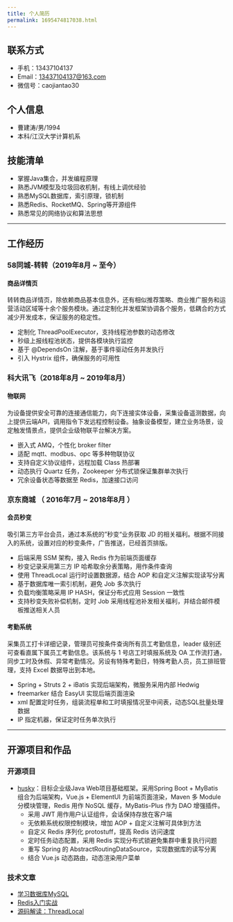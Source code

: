 ```yaml
---
title: 个人简历
permalink: 1695474817038.html
---
```


##  联系方式

- 手机：13437104137
- Email：13437104137@163.com
- 微信号：caojiantao30

## 个人信息

 - 曹建涛/男/1994 
 - 本科/江汉大学计算机系 

## 技能清单

- 掌握Java集合，并发编程原理
- 熟悉JVM模型及垃圾回收机制，有线上调优经验
- 熟悉MySQL数据库，索引原理，锁机制
- 熟悉Redis、RocketMQ、Spring等开源组件
- 熟悉常见的网络协议和算法思想

---

## 工作经历

### 58同城-转转（2019年8月 ~ 至今）

#### 商品详情页

转转商品详情页，除依赖商品基本信息外，还有相似推荐策略、商业推广服务和运营活动区域等十余个服务模块。通过定制化并发框架协调各个服务，低耦合的方式减少开发成本，保证服务的稳定性。

- 定制化 ThreadPoolExecutor，支持线程池参数的动态修改
- 秒级上报线程池状态，提供各模块执行监控
- 基于 @DependsOn 注解，基于事件驱动任务并发执行
- 引入 Hystrix 组件，确保服务的可用性

### 科大讯飞（2018年8月 ~ 2019年8月）

#### 物联网

为设备提供安全可靠的连接通信能力，向下连接实体设备，采集设备遥测数据，向上提供云端API，调用指令下发远程控制设备。抽象设备模型，建立业务场景，设定触发情景点，提供企业级物联平台解决方案。

- 嵌入式 AMQ，个性化 broker filter
- 适配 mqtt、modbus、opc 等多种物联协议
- 支持自定义协议组件，远程加载 Class 热部署
- 动态执行 Quartz 任务，Zookeeper 分布式锁保证集群单次执行
- 冗余设备状态等数据至 Redis，加速接口访问

### 京东商城 （ 2016年7月 ~ 2018年8月 ）

#### 会员秒变 

吸引第三方平台会员，通过本系统的”秒变“业务获取 JD 的相关福利。根据不同接入的系统，设置对应的秒变条件，广告推送，已经首页排版。

- 后端采用 SSM 架构，接入 Redis 作为前端页面缓存
- 秒变记录采用第三方 IP 哈希取余分表策略，用作条件查询
- 使用 ThreadLocal 运行时设置数据源，结合 AOP 和自定义注解实现读写分离
- 基于数据库唯一索引机制，避免 Job 多次执行
- 负载均衡策略采用 IP HASH，保证分布式应用 Session 一致性
- 支持秒变失败补偿机制，定时 Job 采用线程池补发相关福利，并结合邮件模板推送相关人员

#### 考勤系统 

采集员工打卡详细记录，管理员可按条件查询所有员工考勤信息，leader 级别还可查看直属下属员工考勤信息。该系统与 1 号店工时填报系统及 OA 工作流打通，同步工时及休假、异常考勤情况。另设有特殊考勤日，特殊考勤人员，员工排班管理，支持 Excel 数据导出到本地。

- Spring + Struts 2 + iBatis 实现后端架构，微服务采用内部 Hedwig
- freemarker 结合 EasyUI 实现后端页面渲染
- xml 配置定时任务，组装流程单和工时填报情况至中间表，动态SQL批量处理数据
- IP 指定机器，保证定时任务单次执行

---

## 开源项目和作品

### 开源项目
 - [husky](https://github.com/caojiantao/husky)：目标企业级Java Web项目基础框架。采用Spring Boot + MyBatis 组合为后端架构，Vue.js + ElementUI 为前端页面渲染，Maven 多 Module 分模块管理，Redis 用作 NoSQL 缓存，MyBatis-Plus 作为 DAO 增强插件。
   - 采用 JWT 用作用户认证组件，会话保持存放在客户端
   - 无依赖系统权限控制模块，增加 AOP + 自定义注解可具体到方法
   - 自定义 Redis 序列化 protostuff，提高 Redis 访问速度
   - 定时任务动态配置，采用 Redis 实现分布式锁避免集群中重复执行问题
   - 重写 Spring 的 AbstractRoutingDataSource，实现数据库的读写分离
   - 结合 Vue.js 动态路由，动态渲染用户菜单

### 技术文章

- [学习数据库MySQL](http://blog.caojiantao.site/mysql/2021/01/03/study-mysql.html)
- [Redis入门实战](http://blog.caojiantao.site/redis/2020/12/28/study-redis.html)
- [源码解读：ThreadLocal](http://blog.caojiantao.site/java/2022/01/25/read-source-code-threadlocal.html)
